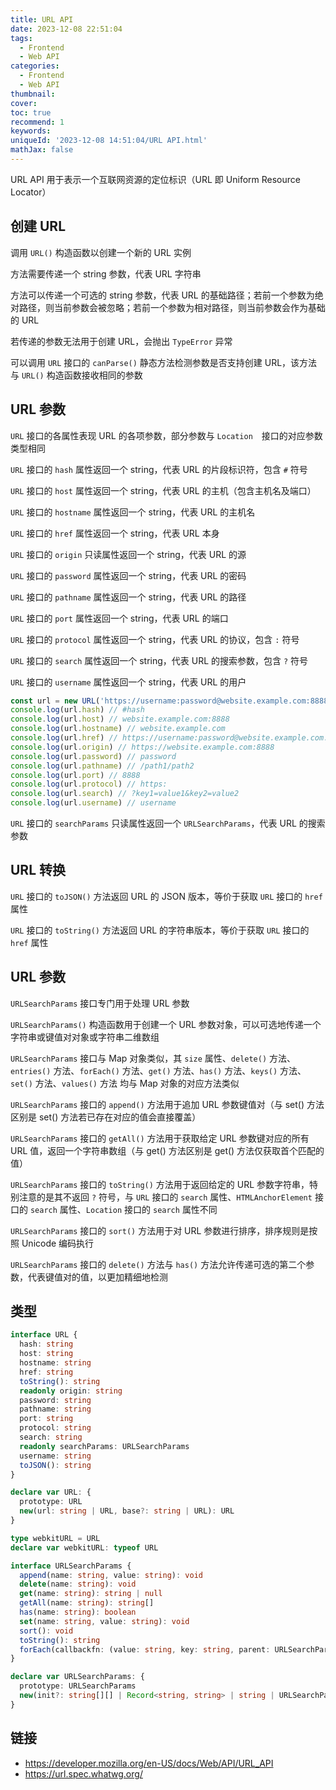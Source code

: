 ```yaml
---
title: URL API
date: 2023-12-08 22:51:04
tags:
  - Frontend
  - Web API
categories:
  - Frontend
  - Web API
thumbnail:
cover:
toc: true
recommend: 1
keywords:
uniqueId: '2023-12-08 14:51:04/URL API.html'
mathJax: false
---
```


URL API 用于表示一个互联网资源的定位标识（URL 即 Uniform Resource Locator）

## 创建 URL

调用 `URL()` 构造函数以创建一个新的 URL 实例

方法需要传递一个 string 参数，代表 URL 字符串

方法可以传递一个可选的 string 参数，代表 URL 的基础路径；若前一个参数为绝对路径，则当前参数会被忽略；若前一个参数为相对路径，则当前参数会作为基础的 URL

若传递的参数无法用于创建 URL，会抛出 `TypeError` 异常

可以调用 `URL` 接口的 `canParse()` 静态方法检测参数是否支持创建 URL，该方法与 `URL()` 构造函数接收相同的参数

## URL 参数

`URL` 接口的各属性表现 URL 的各项参数，部分参数与 `Location`　接口的对应参数类型相同

`URL` 接口的 `hash` 属性返回一个 string，代表 URL 的片段标识符，包含 `#` 符号

`URL` 接口的 `host` 属性返回一个 string，代表 URL 的主机（包含主机名及端口）

`URL` 接口的 `hostname` 属性返回一个 string，代表 URL 的主机名

`URL` 接口的 `href` 属性返回一个 string，代表 URL 本身

`URL` 接口的 `origin` 只读属性返回一个 string，代表 URL 的源

`URL` 接口的 `password` 属性返回一个 string，代表 URL 的密码

`URL` 接口的 `pathname` 属性返回一个 string，代表 URL 的路径

`URL` 接口的 `port` 属性返回一个 string，代表 URL 的端口

`URL` 接口的 `protocol` 属性返回一个 string，代表 URL 的协议，包含 `:` 符号

`URL` 接口的 `search` 属性返回一个 string，代表 URL 的搜索参数，包含 `?` 符号

`URL` 接口的 `username` 属性返回一个 string，代表 URL 的用户

```js
const url = new URL('https://username:password@website.example.com:8888/path1/path2?key1=value1&key2=value2#hash')
console.log(url.hash) // #hash
console.log(url.host) // website.example.com:8888
console.log(url.hostname) // website.example.com
console.log(url.href) // https://username:password@website.example.com:8888/path1/path2?key1=value1&key2=value2#hash
console.log(url.origin) // https://website.example.com:8888
console.log(url.password) // password
console.log(url.pathname) // /path1/path2
console.log(url.port) // 8888
console.log(url.protocol) // https:
console.log(url.search) // ?key1=value1&key2=value2
console.log(url.username) // username
```

`URL` 接口的 `searchParams` 只读属性返回一个 `URLSearchParams`，代表 URL 的搜索参数

## URL 转换

`URL` 接口的 `toJSON()` 方法返回 URL 的 JSON 版本，等价于获取 `URL` 接口的 `href` 属性

`URL` 接口的 `toString()` 方法返回 URL 的字符串版本，等价于获取 `URL` 接口的 `href` 属性

## URL 参数

`URLSearchParams` 接口专门用于处理 URL 参数

`URLSearchParams()` 构造函数用于创建一个 URL 参数对象，可以可选地传递一个字符串或键值对对象或字符串二维数组

`URLSearchParams` 接口与 Map 对象类似，其 `size` 属性、`delete()` 方法、`entries()` 方法、`forEach()` 方法、`get()` 方法、`has()` 方法、`keys()` 方法、`set()` 方法、`values()` 方法 均与 Map 对象的对应方法类似

`URLSearchParams` 接口的 `append()` 方法用于追加 URL 参数键值对（与 set() 方法区别是 set() 方法若已存在对应的值会直接覆盖）

`URLSearchParams` 接口的 `getAll()` 方法用于获取给定 URL 参数键对应的所有 URL 值，返回一个字符串数组（与 get() 方法区别是 get() 方法仅获取首个匹配的值）

`URLSearchParams` 接口的 `toString()` 方法用于返回给定的 URL 参数字符串，特别注意的是其不返回 `?` 符号，与 `URL` 接口的 `search` 属性、`HTMLAnchorElement` 接口的 `search` 属性、`Location` 接口的 `search` 属性不同

`URLSearchParams` 接口的 `sort()` 方法用于对 URL 参数进行排序，排序规则是按照 Unicode 编码执行

`URLSearchParams` 接口的 `delete()` 方法与 `has()` 方法允许传递可选的第二个参数，代表键值对的值，以更加精细地检测

## 类型

```ts
interface URL {
  hash: string
  host: string
  hostname: string
  href: string
  toString(): string
  readonly origin: string
  password: string
  pathname: string
  port: string
  protocol: string
  search: string
  readonly searchParams: URLSearchParams
  username: string
  toJSON(): string
}

declare var URL: {
  prototype: URL
  new(url: string | URL, base?: string | URL): URL
}

type webkitURL = URL
declare var webkitURL: typeof URL

interface URLSearchParams {
  append(name: string, value: string): void
  delete(name: string): void
  get(name: string): string | null
  getAll(name: string): string[]
  has(name: string): boolean
  set(name: string, value: string): void
  sort(): void
  toString(): string
  forEach(callbackfn: (value: string, key: string, parent: URLSearchParams) => void, thisArg?: any): void
}

declare var URLSearchParams: {
  prototype: URLSearchParams
  new(init?: string[][] | Record<string, string> | string | URLSearchParams): URLSearchParams
}
```

## 链接

* <https://developer.mozilla.org/en-US/docs/Web/API/URL_API>
* <https://url.spec.whatwg.org/>
